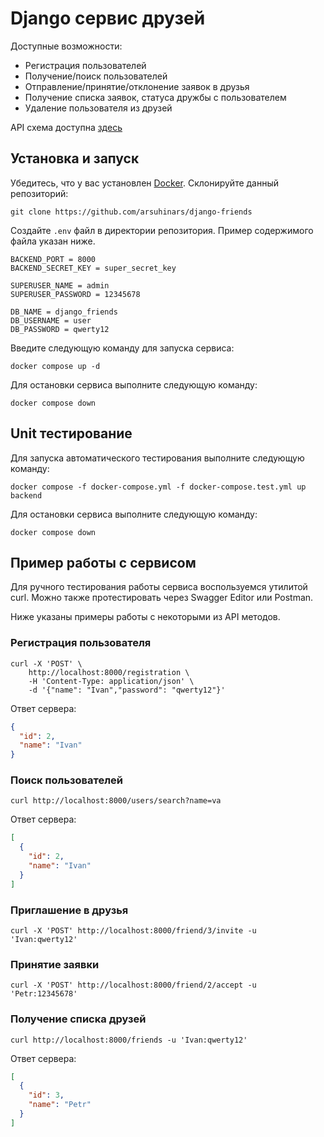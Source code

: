 # Django сервис друзей
Доступные возможности:
- Регистрация пользователей
- Получение/поиск пользователей
- Отправление/принятие/отклонение заявок в друзья
- Получение списка заявок, статуса дружбы с пользователем
- Удаление пользователя из друзей

API схема доступна [здесь](./api-schema.yaml)

## Установка и запуск
Убедитесь, что у вас установлен [Docker](https://www.docker.com/). Склонируйте
данный репозиторий:
```shell
git clone https://github.com/arsuhinars/django-friends
```

Создайте `.env` файл в директории репозитория. Пример содержимого файла указан ниже.
```text
BACKEND_PORT = 8000
BACKEND_SECRET_KEY = super_secret_key

SUPERUSER_NAME = admin
SUPERUSER_PASSWORD = 12345678

DB_NAME = django_friends
DB_USERNAME = user
DB_PASSWORD = qwerty12
```

Введите следующую команду для запуска сервиса:
```shell
docker compose up -d
```

Для остановки сервиса выполните следующую команду:
```shell
docker compose down
```

## Unit тестирование
Для запуска автоматического тестирования выполните следующую команду:
```shell
docker compose -f docker-compose.yml -f docker-compose.test.yml up backend
```

Для остановки сервиса выполните следующую команду:
```shell
docker compose down
```

## Пример работы с сервисом
Для ручного тестирования работы сервиса воспользуемся утилитой curl. Можно
также протестировать через Swagger Editor или Postman.

Ниже указаны примеры работы с некоторыми из API методов.

### Регистрация пользователя
```shell
curl -X 'POST' \
    http://localhost:8000/registration \
    -H 'Content-Type: application/json' \
    -d '{"name": "Ivan","password": "qwerty12"}'
```

Ответ сервера:
```json
{
  "id": 2,
  "name": "Ivan"
}
```

### Поиск пользователей
```shell
curl http://localhost:8000/users/search?name=va
```

Ответ сервера:
```json
[
  {
    "id": 2,
    "name": "Ivan"
  }
]
```

### Приглашение в друзья
```shell
curl -X 'POST' http://localhost:8000/friend/3/invite -u 'Ivan:qwerty12'
```

### Принятие заявки
```shell
curl -X 'POST' http://localhost:8000/friend/2/accept -u 'Petr:12345678'
```

### Получение списка друзей
```shell
curl http://localhost:8000/friends -u 'Ivan:qwerty12'
```

Ответ сервера:
```json
[
  {
    "id": 3,
    "name": "Petr"
  }
]
```
